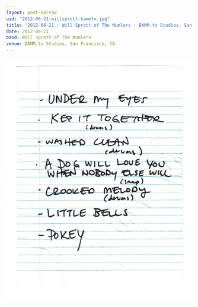 ```yaml
---
layout: post-narrow
uid: "2012-06-21-willsprott-bammtv.jpg"
title: "2012-06-21 : Will Sprott of The Mumlers : BAMM.tv Studios, San Francisco, CA"
date: 2012-06-21
band: Will Sprott of The Mumlers
venue: BAMM.tv Studios, San Francisco, CA
---
```


<div class="showcase">
  <img src="/img/2012/06/20120621-WillSprott-BAMMtv.jpg" alt="2012-06-21-willsprott-bammtv.jpg">
</div>
